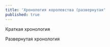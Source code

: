 ```yaml
---
title: 'Хронология королевства (развернутая'
published: true
---
```


Краткая хронология


Развернутая хронология